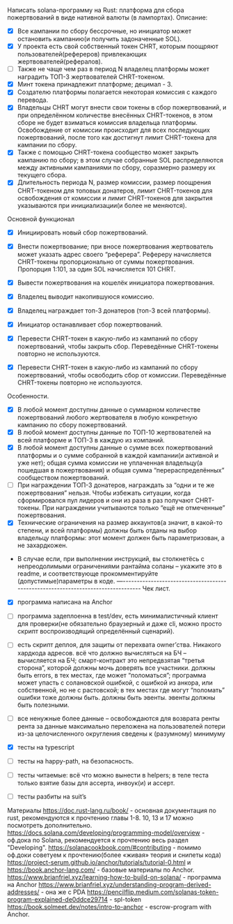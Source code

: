 Написать solana-программу на Rust: платформа для сбора пожертвований в виде нативной валюты (в лампортах). 
Описание:
- [x] Все кампании по сбору бессрочные, но инициатор может остановить кампанию(и получить задоначенные SOL).
- [x] У проекта есть свой собственный токен CHRT, которым поощряют пользователей(рефереров) привлекающих жертвователей(рефералов).
- [ ] Также не чаще чем раз в период N владелец платформы может наградить ТОП-3 жертвователей CHRT-токеном.
- [x] Минт токена принадлежит платформе; децимал - 3.
- [x] Создателю платформы полагается некоторая комиссия с каждого перевода.
- [x] Владельцы CHRT могут внести свои токены в сбор пожертвований, и при определённом количестве внесённых CHRT-токенов, в этом сборе не будет взиматься комиссия владельца платформы. Освобождение от комиссии происходит для всех последующих пожертвований, после того как достигнут лимит CHRT-токена для кампании по сбору.
- [x] Также с помощью CHRT-токена сообщество может закрыть кампанию по сбору; в этом случае собранные SOL распределяются между активными кампаниями по сбору, соразмерно размеру их текущего сбора.
- [x] Длительность периода N, размер комиссии, размер поощрения CHRT-токеном для топовых донатеров, лимит CHRT-токенов для освобождения от комиссии и лимит CHRT-токенов для закрытия указываются при инициализации(и более не меняются).
 
Основной функционал
- [x] Инициировать новый сбор пожертвований.
- [x] Внести пожертвование; при вносе пожертвования жертвователь может указать адрес своего “реферера”. Рефереру начисляется CHRT-токены пропорционально от суммы пожертвования. Пропорция 1:101, за один SOL начисляется 101 СHRT.
- [x] Вывести пожертвования на кошелёк инициатора пожертвования. 
- [x] Владелец выводит накопившуюся комиссию.
- [x] Владелец награждает топ-3 донатеров (топ-3 всей платформы).
- [x] Инициатор останавливает сбор пожертвований.
- [x] Перевести CHRT-токен в какую-либо из кампаний по сбору пожертвований, чтобы закрыть сбор. Переведённые CHRT-токены повторно не используются.
- [x] Перевести CHRT-токен в какую-либо из кампаний по сбору пожертвований, чтобы освободить сбор от комиссии. Переведённые CHRT-токены повторно не используются.




Особенности.
- [x] В любой момент доступны данные о суммарном количестве пожертвований любого жертвователя в любую конкретную кампанию по сбору пожертвований.
- [x] В любой момент доступны данные по ТОП-10 жертвователей на всей платформе и ТОП-3 в каждую из компаний. 
- [x] В любой момент доступны данные о сумме всех пожертвований платформы и о сумме собранной в каждой кампании(и активной и уже нет); общая сумма комиссии не уплаченная владельцу(а пошедшая в пожертвования) и общая сумма “перераспределённых” сообществом пожертвований.
- [ ] При награждении ТОП-3 донатеров, награждать за “одни и те же пожертвования” нельзя. Чтобы избежать ситуации, когда сформировался пул лидеров и они из раза в раз получают CHRT-токены. При награждении учитываются только “ещё не отмеченные” пожертвования.
- [x] Технические ограничения на размер аккаунтов(а значит, в какой-то степени, и всей платформы) должны быть отданы на выбор владельцу платформы: этот момент должен быть параметризован, а не захардкожен.
- В случае если, при выполнении инструкций, вы столкнетёсь с непреодолимыми ограничениями рантайма соланы – укажите это в readme, и соответствующе прокомментируйте (допустимые)параметры в коде.
—---------------------------------------------------------------------------------
Чек лист.
- [x] программа написана на Anchor
- [ ] программа задеплоенна в test/dev, есть минималистичный клиент для проверки(не обязательно браузерный и даже cli, можно просто скрипт воспроизводящий определённый сценарий).
- [ ] есть скрипт деплоя, для защиты от перехвата owner’ства. Никакого хардкода адресов.
всё что должно вычисляться на БЧ – вычисляется на БЧ; смарт-контракт это непредвзятая “третья сторона”, которой должны мочь доверять все участники. 
должны быть errors, в тех местах, где может “поломаться”; программа может упасть с солановской ошибкой, с ошибкой из анкора, или собственной, но не с растовской; в тех местах где могут “поломать” ошибки тоже должны быть.
должны быть эвенты. эвенты должны быть полезными.
- [ ] все ненужные более данные – освобождаются для возврата ренты
рента за данные максимально переложена на пользователей
потери из-за целочисленного округления сведены к (разумному) минимуму 
- [x] тесты на typescript
- [ ] тесты на happy-path, на безопасность.
- [ ] тесты читаемые: всё что можно вынести в helpers; в теле теста только взятие базы для ассерта, инвоук(и) и ассерт.
- [ ] тесты разбиты на suit’s


Материалы
https://doc.rust-lang.ru/book/ - основная документация по rust, рекомендуются к прочтению главы 1-8. 10, 13 и 17 можно посмотреть дополнительно.
https://docs.solana.com/developing/programming-model/overview - оф.дока по Solana, рекомендуется к прочтению весь раздел "Developing".
https://solanacookbook.com/#contributing - помимо оф.доки советуем к прочтению(более «живая» теория и снипеты кода)
https://project-serum.github.io/anchor/tutorials/tutorial-0.html и
https://book.anchor-lang.com/ - базовые материалы по Anchor.
https://www.brianfriel.xyz/learning-how-to-build-on-solana/ - программа на Anchor
https://www.brianfriel.xyz/understanding-program-derived-addresses/ - она же с PDA
https://pencilflip.medium.com/solanas-token-program-explained-de0ddce29714 - spl-token
https://book.solmeet.dev/notes/intro-to-anchor - escrow-program with Anchor.




